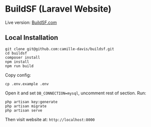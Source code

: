 # BuildSF (Laravel Website)

Live version: [BuildSF.com](https://buildsf.com)

## Local Installation

```
git clone git@github.com:camille-davis/buildsf.git
cd buildsf
composer install
npm install
npm run build
```

Copy config:
```
cp .env.example .env
```
Open it and set `DB_CONNECTION=mysql`, uncomment rest of section.
Run:
```
php artisan key:generate
php artisan migrate
php artisan serve
```
Then visit website at: `http://localhost:8000`
